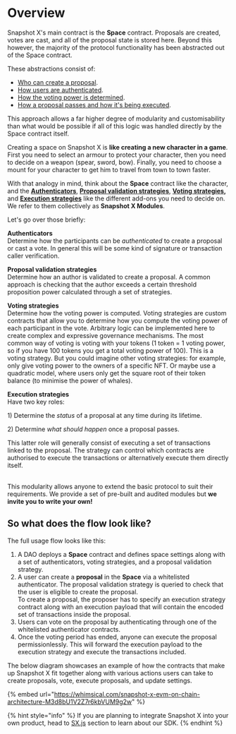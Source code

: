 # Overview

Snapshot X's main contract is the **Space** contract. Proposals are created, votes are cast, and all of the proposal state is stored here. Beyond this however, the majority of the protocol functionality has been abstracted out of the Space contract. &#x20;

These abstractions consist of:&#x20;

* [Who can create a proposal](proposal-validations.md).&#x20;
* [How users are authenticated](authenticators.md).&#x20;
* [How the voting power is determined](voting-strategies.md). &#x20;
* [How a proposal passes and how it's being executed](execution-strategies.md).

This approach allows a far higher degree of modularity and customisability than what would be possible if all of this logic was handled directly by the Space contract itself.&#x20;

Creating a space on Snapshot X is **like creating a new character in a game**. First you need to select an armour to protect your character, then you need to decide on a weapon (spear, sword, bow). Finally, you need to choose a mount for your character to get him to travel from town to town faster.

With that analogy in mind, think about the **Space** contract like the character, and the [**Authenticators**](authenticators.md), [**Proposal validation strategies**](proposal-validations.md), [**Voting strategies**](voting-strategies.md)**,** and [**Execution strategies**](execution-strategies.md) like the different add-ons you need to decide on. We refer to them collectively as **Snapshot X Modules**.&#x20;

Let's go over those briefly:

**Authenticators** \
Determine how the participants can be _authenticated_ to create a proposal or cast a vote. In general this will be some kind of signature or transaction caller verification.&#x20;

**Proposal validation strategies**\
Determine how an author is validated to create a proposal. A common approach is checking that the author exceeds a certain threshold proposition power calculated through a set of strategies. &#x20;

**Voting strategies**\
Determine how the voting power is computed. Voting strategies are custom contracts that allow you to determine how you compute the voting power of each participant in the vote. Arbitrary logic can be implemented here to create complex and expressive governance mechanisms. The most common way of voting is voting with your tokens (1 token = 1 voting power, so if you have 100 tokens you get a total voting power of 100). This is a voting strategy. But you could imagine other voting strategies: for example, only give voting power to the owners of a specific NFT. Or maybe use a quadratic model, where users only get the square root of their token balance (to minimise the power of whales).&#x20;

**Execution strategies**\
Have two key roles:&#x20;

1\) Determine the _status_ of a proposal at any time during its lifetime.

2\) Determine _what should happen_ once a proposal passes.&#x20;

This latter role will generally consist of executing a set of transactions linked to the proposal. The strategy can control which contracts are authorised to execute the transactions or alternatively execute them directly itself.

\
This modularity allows anyone to extend the basic protocol to suit their requirements. We provide a set of pre-built and audited modules but **we invite you to write your own!**

## So what does the flow look like?

The full usage flow looks like this:

1. A DAO deploys a **Space** contract and defines space settings along with a set of authenticators, voting strategies, and a proposal validation strategy.&#x20;
2. A user can create a **proposal** in the **Space** via a whitelisted authenticator. The proposal validation strategy is queried to check that the user is eligible to create the proposal. \
   To create a proposal, the proposer has to specify an execution strategy contract along with an execution payload that will contain the encoded set of transactions inside the proposal.&#x20;
3. Users can vote on the proposal by authenticating through one of the whitelisted authenticator contracts.
4. Once the voting period has ended, anyone can execute the proposal permissionlessly. This will forward the execution payload to the execution strategy and execute the transactions included.

The below diagram showcases an example of how the contracts that make up Snapshot X fit together along with various actions users can take to create proposals, vote, execute proposals, and update settings.

{% embed url="https://whimsical.com/snapshot-x-evm-on-chain-architecture-M3d8bU1V2Z7r6kbVUM9g2w" %}

{% hint style="info" %}
If you are planning to integrate Snapshot X into your own product, head to [SX.js](broken-reference) section to learn about our SDK.
{% endhint %}
